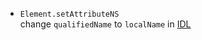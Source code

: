 - `Element.setAttributeNS`  
  change `qualifiedName` to `localName` in [IDL](https://dom.spec.whatwg.org/#element)
